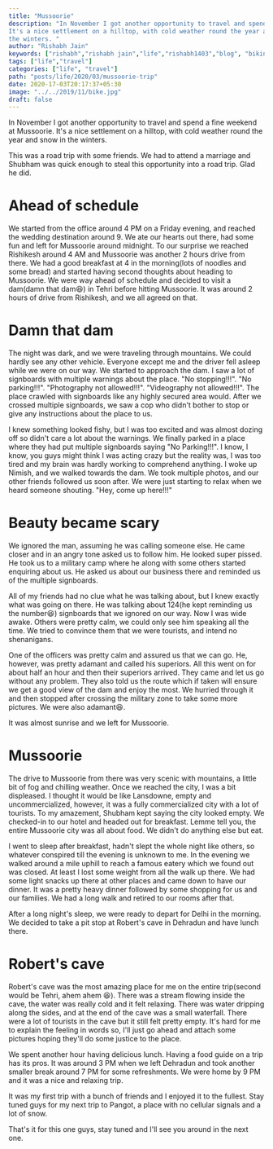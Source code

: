 ```yaml
---
title: "Mussoorie"
description: "In November I got another opportunity to travel and spend a fine weekend at Mussoorie.
It's a nice settlement on a hilltop, with cold weather round the year and snow in
the winters. "
author: "Rishabh Jain"
keywords: ["rishabh","rishabh jain","life","rishabh1403","blog", "biking", "Mussoorie trip", "solo trip"]
tags: ["life","travel"]
categories: ["life", "travel"]
path: "posts/life/2020/03/mussoorie-trip"
date: 2020-17-03T20:17:37+05:30
image: "../../2019/11/bike.jpg"
draft: false
---
```

In November I got another opportunity to travel and spend a fine weekend at Mussoorie.
It's a nice settlement on a hilltop, with cold weather round the year and snow in
the winters. 
<!--more-->
This was a road trip with some friends. We had to attend a marriage
and Shubham was quick enough to steal this opportunity into a road trip. Glad he
did. 

# Ahead of schedule

We started from the office around 4 PM on a Friday evening, and reached the wedding
destination around 9. We ate our hearts out there, had some fun and left for Mussoorie
around midnight. To our surprise we reached Rishikesh around 4 AM and Mussoorie was another
2 hours drive from there. We had a good breakfast at 4 in the morning(lots of
noodles and some bread) and started having second thoughts about heading to
Mussoorie. We were way ahead of schedule and decided to visit a dam(damn that dam:laughing:) in
Tehri before hitting Mussoorie. It was around 2 hours of drive from Rishikesh, and we
all agreed on that.

# Damn that dam

The night was dark, and we were traveling through mountains. We could hardly
see any other vehicle. Everyone except me and the driver fell asleep while we
were on our way. We started to approach the dam. I saw a lot of signboards
with multiple warnings about the place. "No stopping!!!". "No parking!!!".
"Photography not allowed!!!". "Videography not allowed!!!". The place crawled
with signboards like any highly secured area would. After we crossed multiple
signboards, we saw a cop who didn't bother to stop or give any instructions
about the place to us.

I knew something looked fishy, but I was too excited and was almost dozing off so
 didn't care a lot about the warnings. We finally parked in a place where they had
put multiple signboards saying "No Parking!!!". I know, I know, you guys might
think I was acting crazy but the reality was, I was too tired and my brain was
hardly working to comprehend anything. I woke up Nimish, and we walked towards
the dam. We took multiple photos, and our other friends followed us soon after.
We were just starting to relax when we heard someone shouting. "Hey, come up
here!!!"

# Beauty became scary

We ignored the man, assuming he was calling someone else. He came closer and in
an angry tone asked us to follow him. He looked super pissed. He took us to a
military camp where he along with some others started enquiring about us. He
asked us about our business there and reminded us of the multiple signboards.


All of my friends had no clue what he was talking about, but I knew exactly what
was going on there. He was talking about 124(he kept reminding us the number:laughing:)
signboards that we ignored on our way. Now I was wide awake. Others were
pretty calm, we could only see him speaking all the time. We tried to convince
them that we were tourists, and intend no shenanigans. 

One of the officers was
pretty calm and assured us that we can go. He, however, was pretty adamant and
called his superiors. All this went on for about half an hour and then their
superiors arrived. They came and let us go without any problem. They also told
us the route which if taken will ensure we get a good view of the dam and enjoy
the most. We hurried through it and then stopped after crossing the military
zone to take some more pictures. We were also adamant:laughing:.

It was almost sunrise and we left for Mussoorie. 

# Mussoorie

The drive to Mussoorie from there was very scenic with mountains, a little bit of fog and
chilling weather. Once we reached the city, I was a bit displeased. I thought it
would be like Lansdowne, empty and uncommercialized, however, it was a fully
commercialized city with a lot of tourists. To my amazement, Shubham kept
saying the city looked empty. We checked-in to our hotel and headed out for
breakfast. Lemme tell you, the entire Mussoorie city was all about food. We didn't do
anything else but eat.

I went to sleep after breakfast, hadn't slept the whole night like others, so
whatever conspired till the evening is unknown to me. In the evening we walked
around a mile uphill to reach a famous eatery which we found out was closed. At
least I lost some weight from all the walk up there. We had some light snacks up
there at other places and came down to have our dinner. It was a pretty heavy
dinner followed by some shopping for us and our families. We had a long walk and
retired to our rooms after that. 

After a long night's sleep, we were ready to depart for Delhi in the morning. We
decided to take a pit stop at Robert's cave in Dehradun and have lunch there.

# Robert's cave

Robert's cave was the most amazing place for me on the entire trip(second would
be Tehri, ahem ahem :laughing:). There was a stream flowing inside the cave, the water was
really cold and it felt relaxing. There was water dripping along the sides, and
at the end of the cave was a small waterfall. There were a lot of tourists in
the cave but it still felt pretty empty. It's hard for me to explain the feeling
in words so, I'll just go ahead and attach some pictures hoping they'll do some
justice to the place. 

We spent another hour having delicious lunch. Having a
food guide on a trip has its pros. It was around 3 PM when we left Dehradun
and took another smaller break around 7 PM for some refreshments. We were home by
9 PM and it was a nice and relaxing trip.

It was my first trip with a bunch of friends and I enjoyed it to the fullest.
Stay tuned guys for my next trip to Pangot, a place with no cellular signals and
a lot of snow. 

That's it for this one guys, stay tuned and I'll see you around in the next one.